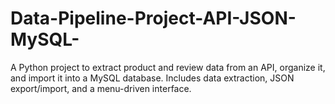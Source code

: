 # Data-Pipeline-Project-API-JSON-MySQL-
A Python project to extract product and review data from an API, organize it, and import it into a MySQL database. Includes data extraction, JSON export/import, and a menu-driven interface.
